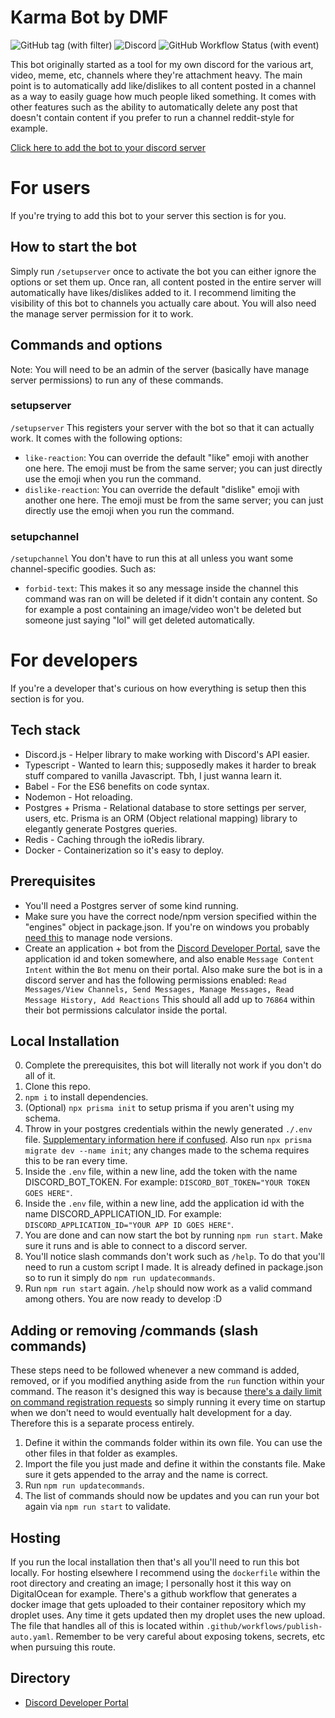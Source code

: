 # Karma Bot by DMF
![GitHub tag (with filter)](https://img.shields.io/github/v/tag/rc4l/DiscordKarmaBot?label=release&color=orange) ![Discord](https://img.shields.io/discord/1145933723892723762?logo=discord&label=help&link=https%3A%2F%2Fdiscord.gg%2FjyCCFGJa6F) ![GitHub Workflow Status (with event)](https://img.shields.io/github/actions/workflow/status/rc4l/DiscordKarmaBot/publish-auto-versioning.yaml?event=push)



This bot originally started as a tool for my own discord for the various art, video, meme, etc, channels where they're attachment heavy. The main point is to automatically add like/dislikes to all content posted in a channel as a way to easily guage how much people liked something. It comes with other features such as the ability to automatically delete any post that doesn't contain content if you prefer to run a channel reddit-style for example. 

[Click here to add the bot to your discord server](https://discord.gg/jyCCFGJa6F)

# For users

If you're trying to add this bot to your server this section is for you.

## How to start the bot

Simply run `/setupserver` once to activate the bot you can either ignore the options or set them up. Once ran, all content posted in the entire server will automatically have likes/dislikes added to it. I recommend limiting the visibility of this bot to channels you actually care about. You will also need the manage server permission for it to work.

## Commands and options

Note: You will need to be an admin of the server (basically have manage server permissions) to run any of these commands.

### setupserver
`/setupserver` This registers your server with the bot so that it can actually work. It comes with the following options:
- `like-reaction`: You can override the default "like" emoji with another one here. The emoji must be from the same server; you can just directly use the emoji when you run the command.
- `dislike-reaction`: You can override the default "dislike" emoji with another one here. The emoji must be from the same server; you can just directly use the emoji when you run the command.

### setupchannel
`/setupchannel` You don't have to run this at all unless you want some channel-specific goodies. Such as:
- `forbid-text`: This makes it so any message inside the channel this command was ran on will be deleted if it didn't contain any content. So for example a post containing an image/video won't be deleted but someone just saying "lol" will get deleted automatically.

# For developers

If you're a developer that's curious on how everything is setup then this section is for you.

## Tech stack

- Discord.js - Helper library to make working with Discord's API easier.
- Typescript - Wanted to learn this; supposedly makes it harder to break stuff compared to vanilla Javascript. Tbh, I just wanna learn it.
- Babel - For the ES6 benefits on code syntax.
- Nodemon - Hot reloading.
- Postgres + Prisma - Relational database to store settings per server, users, etc. Prisma is an ORM (Object relational mapping) library to elegantly generate Postgres queries.
- Redis - Caching through the ioRedis library.
- Docker - Containerization so it's easy to deploy.

## Prerequisites

- You'll need a Postgres server of some kind running.
- Make sure you have the correct node/npm version specified within the "engines" object in package.json. If you're on windows you probably [need this](https://github.com/coreybutler/nvm-windows) to manage node versions.
- Create an application + bot from the [Discord Developer Portal](https://discord.com/developers/applications), save the application id and token somewhere, and also enable `Message Content Intent` within the `Bot` menu on their portal. Also make sure the bot is in a discord server and has the following permissions enabled: 
`
Read Messages/View Channels,
Send Messages,
Manage Messages,
Read Message History,
Add Reactions
`
This should all add up to `76864` within their bot permissions calculator inside the portal. 

## Local Installation

0. Complete the prerequisites, this bot will literally not work if you don't do all of it.
1. Clone this repo.
2. `npm i` to install dependencies.
3. (Optional) `npx prisma init` to setup prisma if you aren't using my schema.
4. Throw in your postgres credentials within the newly generated `./.env` file. [Supplementary information here if confused](https://www.prisma.io/docs/getting-started/setup-prisma/start-from-scratch/relational-databases/connect-your-database-typescript-postgresql). Also run `npx prisma migrate dev --name init`; any changes made to the schema requires this to be ran every time.
5. Inside the `.env` file, within a new line, add the token with the name DISCORD_BOT_TOKEN. For example: `DISCORD_BOT_TOKEN="YOUR TOKEN GOES HERE"`.
5. Inside the `.env` file, within a new line, add the application id with the name DISCORD_APPLICATION_ID. For example: `DISCORD_APPLICATION_ID="YOUR APP ID GOES HERE"`.
6. You are done and can now start the bot by running `npm run start`. Make sure it runs and is able to connect to a discord server.
7. You'll notice slash commands don't work such as `/help`. To do that you'll need to run a custom script I made. It is already defined in package.json so to run it simply do `npm run updatecommands`.
8. Run `npm run start` again. `/help` should now work as a valid command among others. You are now ready to develop :D

## Adding or removing /commands (slash commands)
These steps need to be followed whenever a new command is added, removed, or if you modified anything aside from the `run` function within your command. The reason it's designed this way is because [there's a daily limit on command registration requests](https://discordjs.guide/creating-your-bot/command-deployment.html#command-registration) so simply running it every time on startup when we don't need to would eventually halt development for a day. Therefore this is a separate process entirely.

1. Define it within the commands folder within its own file. You can use the other files in that folder as examples.
2. Import the file you just made and define it within the constants file. Make sure it gets appended to the array and the name is correct.
3. Run `npm run updatecommands`.
4. The list of commands should now be updates and you can run your bot again via `npm run start` to validate.

## Hosting
If you run the local installation then that's all you'll need to run this bot locally. For hosting elsewhere I recommend using the `dockerfile` within the root directory and creating an image; I personally host it this way on DigitalOcean for example. There's a github workflow that generates a docker image that gets uploaded to their container repository which my droplet uses. Any time it gets updated then my droplet uses the new upload. The file that handles all of this is located within `.github/workflows/publish-auto.yaml`. Remember to be very careful about exposing tokens, secrets, etc when pursuing this route.

## Directory

- [Discord Developer Portal](https://discord.com/developers/applications)
